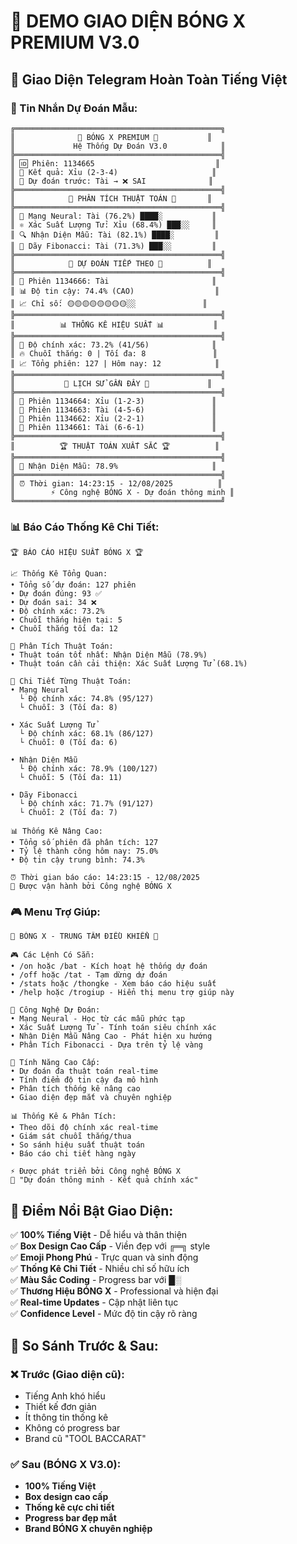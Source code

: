 # 🌟 DEMO GIAO DIỆN BÓNG X PREMIUM V3.0

## 📱 Giao Diện Telegram Hoàn Toàn Tiếng Việt

### 🎯 Tin Nhắn Dự Đoán Mẫu:

```
╔══════════════════════════════════════════════╗
║              🌟 BÓNG X PREMIUM 🌟           ║
║             Hệ Thống Dự Đoán V3.0            ║
╠══════════════════════════════════════════════╣
║ 🆔 Phiên: 1134665                           ║
║ 🎲 Kết quả: Xỉu (2-3-4)                     ║
║ 📌 Dự đoán trước: Tài → ❌ SAI              ║
╠══════════════════════════════════════════════╣
║            🔬 PHÂN TÍCH THUẬT TOÁN 🔬       ║
╠══════════════════════════════════════════════╣
║ 🧠 Mạng Neural: Tài (76.2%) ████░           ║
║ ⚛️ Xác Suất Lượng Tử: Xỉu (68.4%) ███░░     ║
║ 🔍 Nhận Diện Mẫu: Tài (82.1%) ████░         ║
║ 📐 Dãy Fibonacci: Tài (71.3%) ███░░         ║
╠══════════════════════════════════════════════╣
║            🎯 DỰ ĐOÁN TIẾP THEO 🎯          ║
╠══════════════════════════════════════════════╣
║ 🚀 Phiên 1134666: Tài                       ║
║ 📊 Độ tin cậy: 74.4% (CAO)                  ║
║ 📈 Chỉ số: 🟡🟡🟡🟡🟡🟡🟡🟡░░               ║
╠══════════════════════════════════════════════╣
║          📊 THỐNG KÊ HIỆU SUẤT 📊           ║
╠══════════════════════════════════════════════╣
║ 🎯 Độ chính xác: 73.2% (41/56)              ║
║ 🔥 Chuỗi thắng: 0 | Tối đa: 8               ║
║ 📈 Tổng phiên: 127 | Hôm nay: 12            ║
╠══════════════════════════════════════════════╣
║           📂 LỊCH SỬ GẦN ĐÂY 📂             ║
╠══════════════════════════════════════════════╣
║ 🔵 Phiên 1134664: Xỉu (1-2-3)               ║
║ 🔴 Phiên 1134663: Tài (4-5-6)               ║
║ 🔵 Phiên 1134662: Xỉu (2-2-1)               ║
║ 🔴 Phiên 1134661: Tài (6-6-1)               ║
╠══════════════════════════════════════════════╣
║          🏆 THUẬT TOÁN XUẤT SẮC 🏆          ║
╠══════════════════════════════════════════════╣
║ 🥇 Nhận Diện Mẫu: 78.9%                     ║
╠══════════════════════════════════════════════╣
║ ⏰ Thời gian: 14:23:15 - 12/08/2025          ║
║        ⚡ Công nghệ BÓNG X - Dự đoán thông minh ║
╚══════════════════════════════════════════════╝
```

### 📊 Báo Cáo Thống Kê Chi Tiết:

```
🏆 BÁO CÁO HIỆU SUẤT BÓNG X 🏆

📈 Thống Kê Tổng Quan:
• Tổng số dự đoán: 127 phiên
• Dự đoán đúng: 93 ✅
• Dự đoán sai: 34 ❌
• Độ chính xác: 73.2%
• Chuỗi thắng hiện tại: 5
• Chuỗi thắng tối đa: 12

🎯 Phân Tích Thuật Toán:
• Thuật toán tốt nhất: Nhận Diện Mẫu (78.9%)
• Thuật toán cần cải thiện: Xác Suất Lượng Tử (68.1%)

🔬 Chi Tiết Từng Thuật Toán:
• Mạng Neural
  └ Độ chính xác: 74.8% (95/127)
  └ Chuỗi: 3 (Tối đa: 8)

• Xác Suất Lượng Tử
  └ Độ chính xác: 68.1% (86/127)
  └ Chuỗi: 0 (Tối đa: 6)

• Nhận Diện Mẫu
  └ Độ chính xác: 78.9% (100/127)
  └ Chuỗi: 5 (Tối đa: 11)

• Dãy Fibonacci
  └ Độ chính xác: 71.7% (91/127)
  └ Chuỗi: 2 (Tối đa: 7)

📊 Thống Kê Nâng Cao:
• Tổng số phiên đã phân tích: 127
• Tỷ lệ thành công hôm nay: 75.0%
• Độ tin cậy trung bình: 74.3%

⏰ Thời gian báo cáo: 14:23:15 - 12/08/2025
🌟 Được vận hành bởi Công nghệ BÓNG X
```

### 🎮 Menu Trợ Giúp:

```
🌟 BÓNG X - TRUNG TÂM ĐIỀU KHIỂN 🌟

🎮 Các Lệnh Có Sẵn:
• /on hoặc /bat - Kích hoạt hệ thống dự đoán
• /off hoặc /tat - Tạm dừng dự đoán  
• /stats hoặc /thongke - Xem báo cáo hiệu suất
• /help hoặc /trogiup - Hiển thị menu trợ giúp này

🧠 Công Nghệ Dự Đoán:
• Mạng Neural - Học từ các mẫu phức tạp
• Xác Suất Lượng Tử - Tính toán siêu chính xác
• Nhận Diện Mẫu Nâng Cao - Phát hiện xu hướng
• Phân Tích Fibonacci - Dựa trên tỷ lệ vàng

💎 Tính Năng Cao Cấp:
• Dự đoán đa thuật toán real-time
• Tính điểm độ tin cậy đa mô hình
• Phân tích thống kê nâng cao
• Giao diện đẹp mắt và chuyên nghiệp

📊 Thống Kê & Phân Tích:
• Theo dõi độ chính xác real-time
• Giám sát chuỗi thắng/thua
• So sánh hiệu suất thuật toán
• Báo cáo chi tiết hàng ngày

⚡ Được phát triển bởi Công nghệ BÓNG X
🎯 "Dự đoán thông minh - Kết quả chính xác"
```

## 🌟 Điểm Nổi Bật Giao Diện:

✅ **100% Tiếng Việt** - Dễ hiểu và thân thiện  
✅ **Box Design Cao Cấp** - Viền đẹp với ╔═╗ style  
✅ **Emoji Phong Phú** - Trực quan và sinh động  
✅ **Thống Kê Chi Tiết** - Nhiều chỉ số hữu ích  
✅ **Màu Sắc Coding** - Progress bar với █░  
✅ **Thương Hiệu BÓNG X** - Professional và hiện đại  
✅ **Real-time Updates** - Cập nhật liên tục  
✅ **Confidence Level** - Mức độ tin cậy rõ ràng  

## 🎯 So Sánh Trước & Sau:

### ❌ Trước (Giao diện cũ):
- Tiếng Anh khó hiểu
- Thiết kế đơn giản 
- Ít thông tin thống kê
- Không có progress bar
- Brand cũ "TOOL BACCARAT"

### ✅ Sau (BÓNG X V3.0):
- **100% Tiếng Việt**
- **Box design cao cấp**
- **Thống kê cực chi tiết**
- **Progress bar đẹp mắt**
- **Brand BÓNG X chuyên nghiệp**
